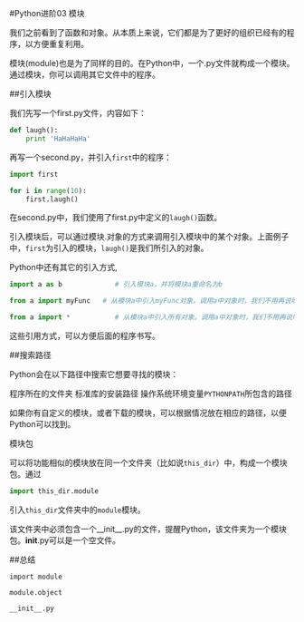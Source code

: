 #Python进阶03 模块



 

我们之前看到了函数和对象。从本质上来说，它们都是为了更好的组织已经有的程序，以方便重复利用。

模块(module)也是为了同样的目的。在Python中，一个.py文件就构成一个模块。通过模块，你可以调用其它文件中的程序。

 

##引入模块

我们先写一个first.py文件，内容如下：
```python
def laugh():
    print 'HaHaHaHa'
``` 

再写一个second.py，并引入`first`中的程序：
```python
import first

for i in range(10):
    first.laugh()
```
在second.py中，我们使用了first.py中定义的`laugh()`函数。

 

引入模块后，可以通过模块.对象的方式来调用引入模块中的某个对象。上面例子中，`first`为引入的模块，`laugh()`是我们所引入的对象。

Python中还有其它的引入方式,
```python
import a as b             # 引入模块a，并将模块a重命名为b

from a import myFunc   # 从模块a中引入myFunc对象。调用a中对象时，我们不用再说明模块，即直接使用myFunc，而不是a.myFunc。

from a import *           # 从模块a中引入所有对象。调用a中对象时，我们不用再说明模块，即直接使用对象，而不是a.对象。
```
这些引用方式，可以方便后面的程序书写。

 

##搜索路径

Python会在以下路径中搜索它想要寻找的模块：

程序所在的文件夹
标准库的安装路径
操作系统环境变量`PYTHONPATH`所包含的路径
 

如果你有自定义的模块，或者下载的模块，可以根据情况放在相应的路径，以便Python可以找到。

 

模块包

可以将功能相似的模块放在同一个文件夹（比如说`this_dir`）中，构成一个模块包。通过
```python
import this_dir.module
```
引入`this_dir`文件夹中的`module`模块。

 

该文件夹中必须包含一个__init__.py的文件，提醒Python，该文件夹为一个模块包。__init__.py可以是一个空文件。

 

##总结
```
import module

module.object

__init__.py
```

